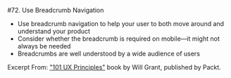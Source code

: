 #72. Use Breadcrumb Navigation
-  Use breadcrumb navigation to help your user to both move around and understand your product
-  Consider whether the breadcrumb is required on mobile—it might not always be needed
-  Breadcrumbs are well understood by a wide audience of users

Excerpt From: ["101 UX Principles"](https://www.packtpub.com/web-development/101-ux-principles) book by Will Grant, published by Packt.
